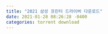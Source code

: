 ```yaml
---
title: "2021 삼성 프린터 드라이버 다운로드"
date: 2021-01-28 08:26:28 -0400
categories: torrent download
---
```

<div style='height:0;overflow:hidden'>
2021-01-28-downloadTorrent.md 본문 바로가기
꼼수파파's 보물창고
홈
라이프
여행.맛집
문화.연예
IT
스포츠
시사
IT
삼성 프린터 드라이버 다운로드
2020. 12. 22. 02:57

  
만약 여러분의 컴퓨터를 포맷(초기화)하였거나 OS를 재 설치하셨다면 프린터 드라이버 다운로드 후 마찬가지로 재 설치를 진행하셔야 합니다.

 

프린터 드라이버를 재 설치해야 하는 이유는 OS가 초기화되어 기존에 깔려 있었던 드라이버가 모두 날아갔기 때문입니다.

 

삼성프린터이미지01
 

오늘은 이중 삼성 프린터 드라이버 다운로드 설치 방법에 대해 알아보겠습니다.

 

삼성 프린터 드라이버 다운로드 홈페이지




 

 



요즘 Window 10 OS가 각종 드라이버들을 잘 찾아서 잡아준다고 하지만 가끔씩 특정 드라이버가 설치되어도 정상작동을 하지 않거나 인쇄 버튼 클릭 시 먹통이 되는 현상이 발생하기도 합니다.

 

만약 프린터가 이럴 경우에는 구매한 브랜드의 홈페이지에 접속하시어 프린터 드라이버를 재 다운로드 및 설치 후 다시 연결하셔야 합니다.

 

삼성 프린터의 드라이버 다운로드의 경우 먼저 삼성 홈페이지에 접속합니다.

 

#삼성 프린터 드라이버 다운로드 홈페이지

 

 
크롬 다운로드 PC

크롬 다운로드 방법 (PC버전) 오늘은 세계 수많은 사람들이 사용하는 크롬(chrome) 웹 브라우저 다운로드 방법에 대하여 알아보겠습니다. 과거 인터넷 익스플로러가 대세였던 시절이 있었으나 현

ggomsupapa.tistory.com
 

삼성 프린터 드라이버 다운로드 모델 코드(명) 검색


삼성 프린터 드라이버 다운로드 홈페이지 접속하였다면 본인이 보유하고 있는 프린터 모델명을 검색하여 적합한 프린터 드라이버를 검색해야 합니다.

 

모델명(코드) 확인은 통상 프린터기 아래에 있거나 혹은 뒷부분에 시리얼 넘버 형태의 스티커로 부탁되어 있습니다. 영문 혹은 숫자의 조합 등으로 구성된 모델명(코드)을 입력하신 후 관련 프린터 드라이버 검색을 눌러주시기 바랍니다.


 
 

아무리 찾아도 모델명을 못 찾을 경우에는 검색창 옆의 "모델 코드 확인방법"을 클릭하여 본인의 프린터 종류를 확인해가며 모델 코드를 찾아주시면 됩니다.



삼성 프린터 드라이버 다운로드 검색 후 조회된 결과를 보면 동일한 모델 코드(명)인데 제품명 뒤에 W가 붙어있는 경우도 있습니다. 여기서 W는 Wi-Fi의 앞자를 의미하는 것이고요 Wi-Fi 지원 모델이라고 생각하시면 됩니다.

 

통상 Wi-Fi 지원 모델들은 프린터 전면부 혹은 측면부에 와이파이 마크가 부착되어 있는 경우가 많습니다. 자신의 삼성 프린터 모델이 와이파이를 지원하는 모델이라면 프린터 드라이버 역시 W가 붙어있는 드라이버를 설치해주시기 바랍니다.

 

삼성 프린터 드라이버 다운로드 설치






 

홈페이지를 통해 삼성 프린터 드라이버 다운로드를 완료하였다면 언어와 OS 운영체제를 선택하셔야 하는데요, 언어는 한국어, OS 운영체제는 본인의 PC에 맞는 운영체제를 선택하시면 됩니다.

 

삼성 프린터 드라이버 다운로드는 Window XP부터 Window 10까지 OS가 모두 호환됩니다. 언어 설정과 OS 운영체제 선택을 하였다면 이제 프린터 드라이버 설치를 시작하시면 되겠습니다.

 

삼성 프린터 드라이버 다운로드 설치는 아주 쉽습니다.

드라이버 설치에 대한 동의 및 설정 내용 모두 체크하여 주시고 "다음" 버튼을 계속 클릭하여 진행해 주시면 됩니다.


참고로 Apple 맥북 혹은 아이맥이 아닌 이상 거의 대부분의 컴퓨터는 OS가 윈도우이기 때문에 운영체제 선택은 윈도우로 선택하시면 될 것입니다.

 






 
만약, 삼성 프린터 드라이버 다운로드 설치 진행·과정 중 오류 발생 등으로 진행이 잘 되지 않는다면 삼성 프린터 고객센터(☎ 1588-3366)를 통해 해결하실 수 있으며 이메일, 챗봇, 원격, 전화상담 예약을 통해서도 다양하게 "프린터 관련 지원"을 받으실 수 있습니다.

 
지방세완납증명서 인터넷발급

안녕하세요!! 꼼수파파's 보물창고에 오셨습니다. 은행에서 돈을 일정기간 빌리기 위해 필요한 필수 서류 중 하나가 바로 지방세완납증명서 입니다. 지방세완납증명서란 말 그대로 내가 체납 중

ggomsupapa.tistory.com
설치 진행 후 마지막 단계에서 나오는 프린터 연결 유형은 USB 연결방식과 네트워크, 무선이 있습니다. 이중 사용하시고자 하는 환경에 맞게 선택을 해 주신 후 삼성 프린터 드라이버 다운로드 설치를 마무리하시면 됩니다.

 

마치며



이번 포스팅은 삼성 프린터 드라이버 다운로드 설치 방법을 공유해 드렸습니다. 도움이 되셨길 바라며 추가적으로 관련 정보가 더 필요하시다면 아래 글들을 참고하시면 도움이 될 것입니다.

 
코로나 3단계 기준

국내 신종 코로나19 3차 대유행 확산세가 연일 지속되고 있다는 뉴스가 계속되고 있습니다. 최근 정부에서 밝힌 코로나19 신규 확진자 숫자는 한 주간 전국 평균 833명으로써 사회적 거리두기 3단

ggomsupapa.tistory.com
지금까지 모두가 행복한 사회를 꿈꾸는 세상, 꼼수파파's 보물창고였습니다. 감사합니다.

 

함께 읽으면 좋은 글

 

좋아요공감
공유하기글 요소구독하기
저작자표시비영리변경금지
카카오스토리
트위터
페이스북
'IT' 카테고리의 다른 글
삼성 프린터 드라이버 다운로드  (0)	2020.12.22
크롬 다운로드 PC  (0)	2020.10.09
 
'IT' Related Articles
크롬 다운로드 PC
Secret
여러분의 소중한 댓글을 입력해주세요.
댓글달기
이전 1 ··· 14 15 16 17 18 19 20 21 22 ··· 54 다음
DESIGN BY TISTORY 관리자

꼼수파파's 보물창고 구독하기

